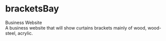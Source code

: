 # bracketsBay<br>
Business Website<br>
A business website that will show curtains brackets mainly of wood, wood-steel, acrylic.<br>
